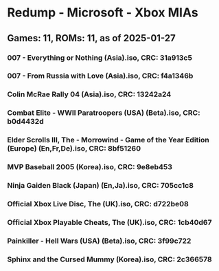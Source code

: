 # Redump - Microsoft - Xbox MIAs
## Games: 11, ROMs: 11, as of 2025-01-27
### 007 - Everything or Nothing (Asia).iso, CRC: 31a913c5
### 007 - From Russia with Love (Asia).iso, CRC: f4a1346b
### Colin McRae Rally 04 (Asia).iso, CRC: 13242a24
### Combat Elite - WWII Paratroopers (USA) (Beta).iso, CRC: b0d4432d
### Elder Scrolls III, The - Morrowind - Game of the Year Edition (Europe) (En,Fr,De).iso, CRC: 8bf51260
### MVP Baseball 2005 (Korea).iso, CRC: 9e8eb453
### Ninja Gaiden Black (Japan) (En,Ja).iso, CRC: 705cc1c8
### Official Xbox Live Disc, The (UK).iso, CRC: d722be08
### Official Xbox Playable Cheats, The (UK).iso, CRC: 1cb40d67
### Painkiller - Hell Wars (USA) (Beta).iso, CRC: 3f99c722
### Sphinx and the Cursed Mummy (Korea).iso, CRC: 2c366578
